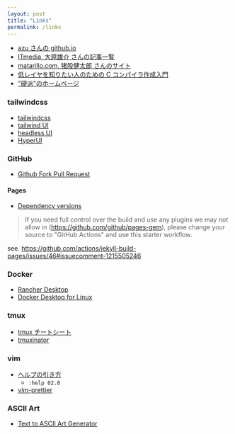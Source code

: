 ```yaml
---
layout: post
title: "Links"
permalink: /links
---
```


- [azu さんの github.io](https://github.com/efcl/efcl.github.io)
- [ITmedia, 大原雄介 さんの記事一覧](https://www.itmedia.co.jp/author/100380/)
- [matarillo.com, 猪股健太郎 さんのサイト](https://matarillo.com/)
- [低レイヤを知りたい人のための C コンパイラ作成入門](https://www.sigbus.info/compilerbook)
- ["硬派"のホームページ](https://www.affordd.jp/koha_hp/)

### tailwindcss

- [tailwindcss](https://tailwindcss.com/)
- [tailwind UI](https://tailwindui.com/)
- [headless UI](https://headlessui.com/)
- [HyperUI](https://www.hyperui.dev/)

### GitHub

- [Github Fork Pull Request](http://kik.xii.jp/archives/179)

#### Pages

- [Dependency versions](https://pages.github.com/versions/)

> If you need full control over the build and use any plugins we may not allow in (https://github.com/github/pages-gem), please change your source to "GitHub Actions" and use this starter workflow.

see. https://github.com/actions/jekyll-build-pages/issues/46#issuecomment-1215505246

### Docker

- [Rancher Desktop](https://github.com/rancher-sandbox/rancher-desktop/)
- [Docker Desktop for Linux](https://github.com/docker/desktop-linux)

### tmux

- [tmux チートシート](https://qiita.com/nmrmsys/items/03f97f5eabec18a3a18b)
- [tmuxinator](https://github.com/tmuxinator/tmuxinator)

### vim

- [ヘルプの引き方](https://vim-jp.org/vimdoc-ja/usr_02.html#02.8)
  - `:help 02.8`
- [vim-prettier](https://github.com/prettier/vim-prettier)

### ASCII Art

- [Text to ASCII Art Generator](http://patorjk.com/software/taag)
